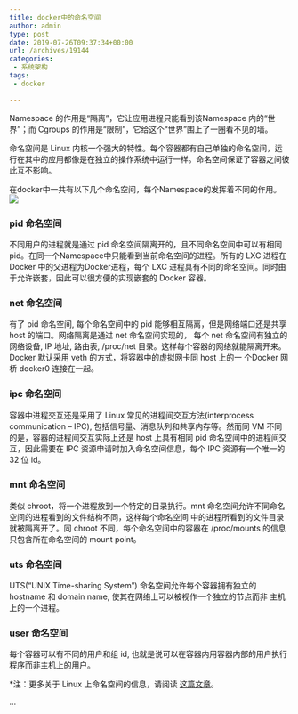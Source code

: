 ```yaml
---
title: docker中的命名空间
author: admin
type: post
date: 2019-07-26T09:37:34+00:00
url: /archives/19144
categories:
 - 系统架构
tags:
 - docker

---
```

Namespace 的作用是“隔离”，它让应用进程只能看到该Namespace 内的“世界”；而 Cgroups 的作用是“限制”，它给这个“世界”围上了一圈看不见的墙。

命名空间是 Linux 内核一个强大的特性。每个容器都有自己单独的命名空间，运行在其中的应用都像是在独立的操作系统中运行一样。命名空间保证了容器之间彼此互不影响。

在docker中一共有以下几个命名空间，每个Namespace的发挥着不同的作用。![](https://blogstatic.haohtml.com//uploads/2023/09/docker-namespace.png)

### pid 命名空间

不同用户的进程就是通过 pid 命名空间隔离开的，且不同命名空间中可以有相同 pid。在同一个Namespace中只能看到当前命名空间的进程。所有的 LXC 进程在 Docker 中的父进程为Docker进程，每个 LXC 进程具有不同的命名空间。同时由于允许嵌套，因此可以很方便的实现嵌套的 Docker 容器。

### net 命名空间 

有了 pid 命名空间, 每个命名空间中的 pid 能够相互隔离，但是网络端口还是共享 host 的端口。网络隔离是通过 net 命名空间实现的， 每个 net 命名空间有独立的 网络设备, IP 地址, 路由表, /proc/net 目录。这样每个容器的网络就能隔离开来。Docker 默认采用 veth 的方式，将容器中的虚拟网卡同 host 上的一 个Docker 网桥 docker0 连接在一起。

### ipc 命名空间

容器中进程交互还是采用了 Linux 常见的进程间交互方法(interprocess communication – IPC), 包括信号量、消息队列和共享内存等。然而同 VM 不同的是，容器的进程间交互实际上还是 host 上具有相同 pid 命名空间中的进程间交互，因此需要在 IPC 资源申请时加入命名空间信息，每个 IPC 资源有一个唯一的 32 位 id。

### mnt 命名空间

类似 chroot，将一个进程放到一个特定的目录执行。mnt 命名空间允许不同命名空间的进程看到的文件结构不同，这样每个命名空间 中的进程所看到的文件目录就被隔离开了。同 chroot 不同，每个命名空间中的容器在 /proc/mounts 的信息只包含所在命名空间的 mount point。

### uts 命名空间

UTS(“UNIX Time-sharing System”) 命名空间允许每个容器拥有独立的 hostname 和 domain name, 使其在网络上可以被视作一个独立的节点而非 主机上的一个进程。

### user 命名空间

每个容器可以有不同的用户和组 id, 也就是说可以在容器内用容器内部的用户执行程序而非主机上的用户。

*注：更多关于 Linux 上命名空间的信息，请阅读 [这篇文章][1]。

…

[1]: http://blog.scottlowe.org/2013/09/04/introducing-linux-network-namespaces/